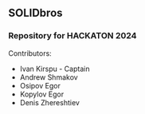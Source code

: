 ## SOLIDbros

### Repository for HACKATON 2024

Contributors:
 - Ivan Kirspu - Captain
 - Andrew Shmakov
 - Osipov Egor
 - Kopylov Egor
 - Denis Zhereshtiev

 #### 